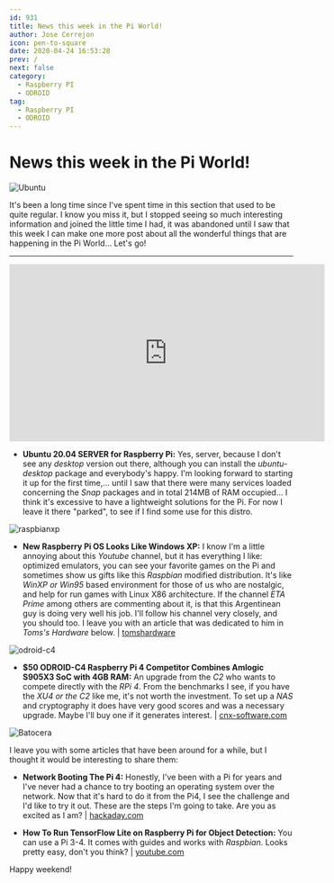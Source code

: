 ```yaml
---
id: 931
title: News this week in the Pi World!
author: Jose Cerrejon
icon: pen-to-square
date: 2020-04-24 16:53:28
prev: /
next: false
category:
  - Raspberry PI
  - ODROID
tag:
  - Raspberry PI
  - ODROID
---
```


# News this week in the Pi World!

![Ubuntu](/images/2020/04/ubuntu-server.png)

It's been a long time since I've spent time in this section that used to be quite regular. I know you miss it, but I stopped seeing so much interesting information and joined the little time I had, it was abandoned until I saw that this week I can make one more post about all the wonderful things that are happening in the Pi World... Let's go!

- - -
<iframe width="560" height="315" src="https://www.youtube.com/embed/EaSoPD-XNew" frameborder="0" allow="accelerometer; autoplay; encrypted-media; gyroscope; picture-in-picture" allowfullscreen></iframe>

* **Ubuntu 20.04 SERVER for Raspberry Pi:** Yes, server, because I don't see any *desktop* version out there, although you can install the *ubuntu-desktop* package and everybody's happy. I'm looking forward to starting it up for the first time,... until I saw that there were many services loaded concerning the *Snap* packages and in total 214MB of RAM occupied... I think it's excessive to have a lightweight solutions for the Pi. For now I leave it there "parked", to see if I find some use for this distro.

![raspbianxp](/images/2020/04/raspbianxp.png)

* **New Raspberry Pi OS Looks Like Windows XP:** I know I'm a little annoying about this *Youtube* channel, but it has everything I like: optimized emulators, you can see your favorite games on the Pi and sometimes show us gifts like this *Raspbian* modified distribution. It's like *WinXP or Win95* based environment for those of us who are nostalgic, and help for run games with Linux X86 architecture. If the channel *ETA Prime* among others are commenting about it, is that this Argentinean guy is doing very well his job. I'll follow his channel very closely, and you should too. I leave you with an article that was dedicated to him in *Toms's Hardware* below. | [tomshardware](https://www.tomshardware.com/news/windows-raspberry-pi-xp-linux-raspbian-professional)

![odroid-c4](/images/2020/04/odroid-c4.jpg)

* **$50 ODROID-C4 Raspberry Pi 4 Competitor Combines Amlogic S905X3 SoC with 4GB RAM:** An upgrade from the *C2* who wants to compete directly with the *RPi 4*. From the benchmarks I see, if you have the *XU4 or the C2* like me, it's not worth the investment. To set up a *NAS* and cryptography it does have very good scores and was a necessary upgrade. Maybe I'll buy one if it generates interest. | [cnx-software.com](https://www.cnx-software.com/2020/04/23/50-odroid-c4-raspberry-pi-4-competitor-combines-amlogic-s905x3-soc-with-4gb-ram/)

![Batocera](/images/2020/04/batocera.jpg)

I leave you with some articles that have been around for a while, but I thought it would be interesting to share them:

* **Network Booting The Pi 4:** Honestly, I've been with a Pi for years and I've never had a chance to try booting an operating system over the network. Now that it's hard to do it from the Pi4, I see the challenge and I'd like to try it out. These are the steps I'm going to take. Are you as excited as I am? | [hackaday.com](https://hackaday.com/2019/11/11/network-booting-the-pi-4/)

* **How To Run TensorFlow Lite on Raspberry Pi for Object Detection:** You can use a Pi 3-4. It comes with guides and works with *Raspbian*. Looks pretty easy, don't you think? | [youtube.com](https://www.youtube.com/watch?v=aimSGOAUI8Y)



 

Happy weekend!